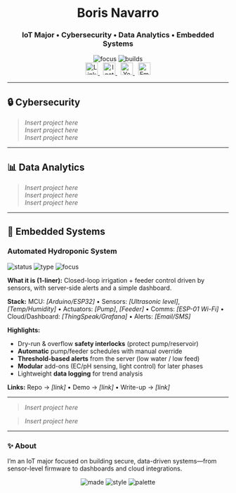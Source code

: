 <!-- PROFILE HEADER -->
<div align="center">

# Boris Navarro  
### IoT Major • Cybersecurity • Data Analytics • Embedded Systems

<!-- Accent badges in Indigo/Emerald -->
<img alt="focus" src="https://img.shields.io/badge/focus-IoT%20%7C%20Security%20%7C%20Data-4F46E5?style=for-the-badge">
<img alt="builds" src="https://img.shields.io/badge/builds-Embedded%20%7C%20Cloud-10B981?style=for-the-badge">

<br/>

<!-- SOCIALS -->
<a href="https://www.linkedin.com/in/borisn4v4rro/" target="_blank">
  <img alt="LinkedIn" height="28" src="https://img.shields.io/badge/LinkedIn-Boris%20Navarro-4F46E5?logo=linkedin&logoColor=white">
</a>
&nbsp;
<a href="https://www.instagram.com/iot_learning/" target="_blank">
  <img alt="Instagram" height="28" src="https://img.shields.io/badge/Instagram-@iot_learning-10B981?logo=instagram&logoColor=white">
</a>
&nbsp;
<a href="https://www.youtube.com/@IoTLearning-fd7jm" target="_blank">
  <img alt="YouTube" height="28" src="https://img.shields.io/badge/YouTube-IoTLearning-4F46E5?logo=youtube&logoColor=white">
</a>
&nbsp;
<a href="mailto:myazurecareerpath@gmail.com">
  <img alt="Email" height="28" src="https://img.shields.io/badge/Email-myazurecareerpath%40gmail.com-10B981?logo=gmail&logoColor=white">
</a>

</div>

---

## 🔒 Cybersecurity
> _Insert project here_  
> _Insert project here_  
> _Insert project here_

<!-- Template (copy/paste later)
### Project Title
**Stack:** Tool / Lang / Cloud  
**What it does:** One-liner value prop  
**Highlights:** • bullet • bullet • bullet  
**Repo:** [link] • **Demo:** [link] • **Write-up:** [link]
-->

---

## 📊 Data Analytics
> _Insert project here_  
> _Insert project here_  
> _Insert project here_

---

## 🔧 Embedded Systems

### Automated Hydroponic System
<img alt="status" src="https://img.shields.io/badge/status-In%20Progress-4F46E5?style=flat-square">
<img alt="type"   src="https://img.shields.io/badge/type-IoT%20%7C%20Control%20Systems-10B981?style=flat-square">
<img alt="focus"  src="https://img.shields.io/badge/focus-Automation%20%7C%20Monitoring-4F46E5?style=flat-square">

**What it is (1-liner):** Closed-loop irrigation + feeder control driven by sensors, with server-side alerts and a simple dashboard.

**Stack:** MCU: _[Arduino/ESP32]_ • Sensors: _[Ultrasonic level]_, _[Temp/Humidity]_ • Actuators: _[Pump]_, _[Feeder]_ • Comms: _[ESP-01 Wi-Fi]_ • Cloud/Dashboard: _[ThingSpeak/Grafana]_ • Alerts: _[Email/SMS]_

**Highlights:**
- Dry-run & overflow **safety interlocks** (protect pump/reservoir)
- **Automatic** pump/feeder schedules with manual override
- **Threshold-based alerts** from the server (low water / low feed)
- **Modular** add-ons (EC/pH sensing, light control) for later phases
- Lightweight **data logging** for trend analysis

**Links:** Repo → _[link]_ • Demo → _[link]_ • Write-up → _[link]_

---

> _Insert project here_

> _Insert project here_


---

### ✨ About
I’m an IoT major focused on building secure, data-driven systems—from sensor-level firmware to dashboards and cloud integrations.

<!-- FOOTER BADGES -->
<p align="center">
  <img alt="made" src="https://img.shields.io/badge/Made%20with-Markdown-000000?logo=markdown&logoColor=white">
  <img alt="style" src="https://img.shields.io/badge/Style-clean%20%26%20minimal-4F46E5">
  <img alt="palette" src="https://img.shields.io/badge/Palette-indigo%20%2F%20emerald-10B981">
</p>
